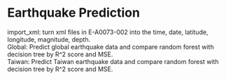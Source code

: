 # Earthquake Prediction
import_xml: turn xml files in E-A0073-002 into the time, date, latitude, longitude, magnitude, depth.  
Global: Predict global earthquake data and compare random forest with decision tree by R^2 score and MSE.   
Taiwan: Predict Taiwan earthquake data and compare random forest with decision tree by R^2 score and MSE.   
